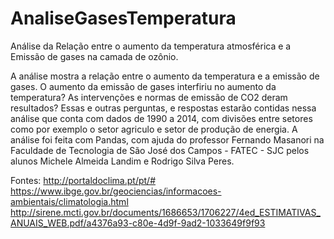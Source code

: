 # AnaliseGasesTemperatura
Análise da Relação entre o aumento da temperatura atmosférica e a Emissão de gases na camada de ozônio. 

A análise mostra a relação entre o aumento da temperatura e a emissão de gases. O aumento da emissão de gases interfiriu no aumento da temperatura? As intervenções e normas de emissão de CO2 deram resultados? Essas e outras perguntas, e respostas estarão contidas nessa análise que conta com dados de 1990 a 2014, com divisões entre setores como por exemplo o setor agriculo e setor de produção de energia.
A análise foi feita com Pandas, com ajuda do professor Fernando Masanori na Faculdade de Tecnologia de São José dos Campos - FATEC - SJC pelos alunos Michele Almeida Landim e Rodrigo Silva Peres. 


Fontes:
http://portaldoclima.pt/pt/#
https://www.ibge.gov.br/geociencias/informacoes-ambientais/climatologia.html
http://sirene.mcti.gov.br/documents/1686653/1706227/4ed_ESTIMATIVAS_ANUAIS_WEB.pdf/a4376a93-c80e-4d9f-9ad2-1033649f9f93
